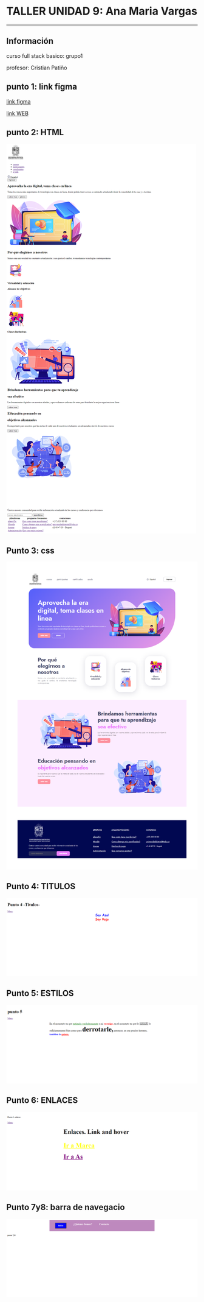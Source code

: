 <h1>TALLER UNIDAD 9: Ana Maria Vargas</h1><hr>

<h2>Información</h2>
<p>curso full stack basico: grupo1</p>
<p>profesor: Cristian Patiño</p>

<h2>punto 1: link figma</h2>
<a href="https://www.figma.com/file/BKx3pcayGzBUfRCqIzLR41/Ana-Maria-Vargas-G.-%2Fejercicios-Figma?type=design&node-id=0-1&t=UUPaUHX6mnayJJgq-0">link figma</a>

<a href="https://anamariavargas.github.io/taller-9-full-stack/">link WEB</a>

<h2>punto 2: HTML</h2>
<div><img src="./ejercicios 1-3/public/images/html.png" alt="HTML"></div>

<h2>Punto 3: css</h2>
<div><img src="./ejercicios 1-3/public/images/HTML-CSS.png" alt="CSS"></div>

<h2>Punto 4: TITULOS</h2>
<div><img src="./punto_4/imagenes/imagen punto 4.png" alt="TITULOS"></div>

<h2>Punto 5: ESTILOS</h2>
<div><img src="./Punto_5/images/imagen punto5.png" alt="Textos"></div>

<h2>Punto 6: ENLACES</h2>
<div><img src="./punto_6/images_6/images_Punto_6.png" alt="ENLACES"></div>

<h2>Punto 7y8: barra de navegacio</h2>
<div><img src="./punto_7y8/images_7y8/imagen punto 7y8.png" alt="NAVEGACIÓN"></div>
